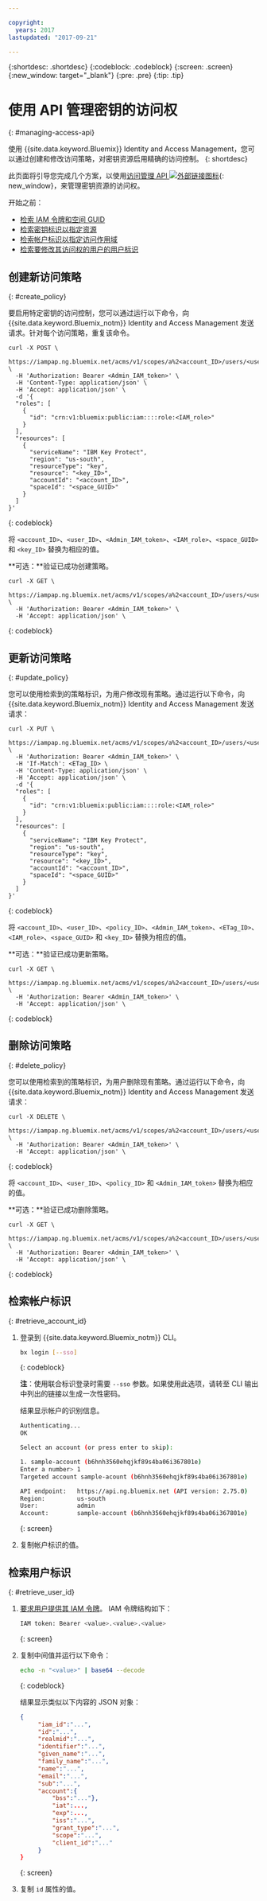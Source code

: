 ```yaml
---

copyright:
  years: 2017
lastupdated: "2017-09-21"

---
```


{:shortdesc: .shortdesc}
{:codeblock: .codeblock}
{:screen: .screen}
{:new_window: target="_blank"}
{:pre: .pre}
{:tip: .tip}

# 使用 API 管理密钥的访问权
{: #managing-access-api}

使用 {{site.data.keyword.Bluemix}} Identity and Access Management，您可以通过创建和修改访问策略，对密钥资源启用精确的访问控制。
{: shortdesc}

此页面将引导您完成几个方案，以使用[访问管理 API ![外部链接图标](../../icons/launch-glyph.svg "外部链接图标")](https://iampap.ng.bluemix.net/v1/docs/#!/Access_Policies/){: new_window}，来管理密钥资源的访问权。


开始之前：
- [检索 IAM 令牌和空间 GUID](/docs/services/keymgmt/keyprotect_authentication.html)
- [检索密钥标识以指定资源](/docs/services/keymgmt/keyprotect_view_keys.html)
- [检索帐户标识以指定访问作用域](keyprotect_manage_access_api.html#retrieve_account_ID)
- [检索要修改其访问权的用户的用户标识](keyprotect_manage_access_api.html#retrieve_user_ID)

## 创建新访问策略
{: #create_policy}

要启用特定密钥的访问控制，您可以通过运行以下命令，向 {{site.data.keyword.Bluemix_notm}} Identity and Access Management 发送请求。针对每个访问策略，重复该命令。

```cURL
curl -X POST \
  https://iampap.ng.bluemix.net/acms/v1/scopes/a%2<account_ID>/users/<user_ID>/policies \
  -H 'Authorization: Bearer <Admin_IAM_token>' \
  -H 'Content-Type: application/json' \
  -H 'Accept: application/json' \
  -d '{
  "roles": [
    {
      "id": "crn:v1:bluemix:public:iam::::role:<IAM_role>"
    }
  ],
  "resources": [
    {
      "serviceName": "IBM Key Protect",
      "region": "us-south",
      "resourceType": "key",
      "resource": "<key_ID>",
      "accountId": "<account_ID>",
      "spaceId": "<space_GUID>"
    }
  ]
}'
```
{: codeblock}

将 `<account_ID>`、`<user_ID>`、`<Admin_IAM_token>`、`<IAM_role>`、`<space_GUID>` 和 `<key_ID>` 替换为相应的值。

**可选：**验证已成功创建策略。

```cURL
curl -X GET \
  https://iampap.ng.bluemix.net/acms/v1/scopes/a%2<account_ID>/users/<user_ID>/policies \
  -H 'Authorization: Bearer <Admin_IAM_token>' \
  -H 'Accept: application/json' \
```
{: codeblock}


## 更新访问策略
{: #update_policy}

您可以使用检索到的策略标识，为用户修改现有策略。通过运行以下命令，向 {{site.data.keyword.Bluemix_notm}} Identity and Access Management 发送请求：

```cURL
curl -X PUT \
  https://iampap.ng.bluemix.net/acms/v1/scopes/a%2<account_ID>/users/<user_ID>/policies/<policy_ID> \
  -H 'Authorization: Bearer <Admin_IAM_token>' \
  -H 'If-Match': <ETag_ID> \
  -H 'Content-Type: application/json' \
  -H 'Accept: application/json' \
  -d '{
  "roles": [
    {
      "id": "crn:v1:bluemix:public:iam::::role:<IAM_role>"
    }
  ],
  "resources": [
    {
      "serviceName": "IBM Key Protect",
      "region": "us-south",
      "resourceType": "key",
      "resource": "<key_ID>",
      "accountId": "<account_ID>",
      "spaceId": "<space_GUID>"
    }
  ]
}'
```
{: codeblock}

将 `<account_ID>`、`<user_ID>`、`<policy_ID>`、`<Admin_IAM_token>`、`<ETag_ID>`、`<IAM_role>`、`<space_GUID>` 和 `<key_ID>` 替换为相应的值。

**可选：**验证已成功更新策略。

```cURL
curl -X GET \
  https://iampap.ng.bluemix.net/acms/v1/scopes/a%2<account_ID>/users/<user_ID>/policies \
  -H 'Authorization: Bearer <Admin_IAM_token>' \
  -H 'Accept: application/json' \
```
{: codeblock}

## 删除访问策略
{: #delete_policy}

您可以使用检索到的策略标识，为用户删除现有策略。通过运行以下命令，向 {{site.data.keyword.Bluemix_notm}} Identity and Access Management 发送请求：

```cURL
curl -X DELETE \
  https://iampap.ng.bluemix.net/acms/v1/scopes/a%2<account_ID>/users/<user_ID>/policies/<policy_ID> \
  -H 'Authorization: Bearer <Admin_IAM_token>' \
  -H 'Accept: application/json' \
```
{: codeblock}

将 `<account_ID>`、`<user_ID>`、`<policy_ID>` 和 `<Admin_IAM_token>` 替换为相应的值。

**可选：**验证已成功删除策略。

```cURL
curl -X GET \
  https://iampap.ng.bluemix.net/acms/v1/scopes/a%2<account_ID>/users/<user_ID>/policies \
  -H 'Authorization: Bearer <Admin_IAM_token>' \
  -H 'Accept: application/json' \
```
{: codeblock}

## 检索帐户标识
{: #retrieve_account_id}

1. 登录到 {{site.data.keyword.Bluemix_notm}} CLI。
    ```sh
    bx login [--sso]
    ```
    {: codeblock}

    **注**：使用联合标识登录时需要 `--sso` 参数。如果使用此选项，请转至 CLI 输出中列出的链接以生成一次性密码。

    结果显示帐户的识别信息。

    ```sh
    Authenticating...
    OK

    Select an account (or press enter to skip):

    1. sample-account (b6hnh3560ehqjkf89s4ba06i367801e)
    Enter a number> 1
    Targeted account sample-acount (b6hnh3560ehqjkf89s4ba06i367801e)

    API endpoint:   https://api.ng.bluemix.net (API version: 2.75.0)
    Region:         us-south
    User:           admin
    Account:        sample-account (b6hnh3560ehqjkf89s4ba06i367801e)
    ```
    {: screen}
2. 复制帐户标识的值。

## 检索用户标识
{: #retrieve_user_id}

1. [要求用户提供其 IAM 令牌](/docs/services/keymgmt/keyprotect_authentication.html#retrieve_token)。
    IAM 令牌结构如下：

    ```sh
    IAM token: Bearer <value>.<value>.<value>
    ```
    {: screen}

2. 复制中间值并运行以下命令：
    ```sh
    echo -n "<value>" | base64 --decode
    ```
    {: codeblock}

    结果显示类似以下内容的 JSON 对象：
   ```json
   {
        "iam_id":"...",
        "id":"...",
        "realmid":"...",
        "identifier":"...",
        "given_name":"...",
        "family_name":"...",
        "name":"...",
        "email":"...",
        "sub":"...",
        "account":{
            "bss":"..."},
            "iat":...,
            "exp":...,
            "iss":"...",
            "grant_type":"...",
            "scope":"...",
            "client_id":"..."
        }
   }
   ```
   {: screen}

4. 复制 `id` 属性的值。
